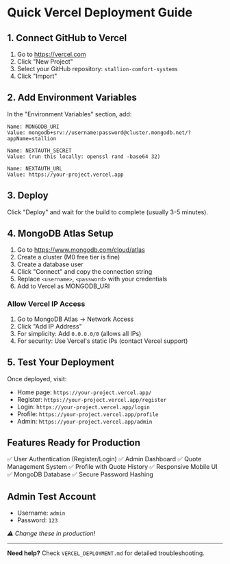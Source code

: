 # Quick Vercel Deployment Guide

## 1. Connect GitHub to Vercel

1. Go to https://vercel.com
2. Click "New Project"
3. Select your GitHub repository: `stallion-comfort-systems`
4. Click "Import"

## 2. Add Environment Variables

In the "Environment Variables" section, add:

```
Name: MONGODB_URI
Value: mongodb+srv://username:password@cluster.mongodb.net/?appName=stallion

Name: NEXTAUTH_SECRET
Value: (run this locally: openssl rand -base64 32)

Name: NEXTAUTH_URL
Value: https://your-project.vercel.app
```

## 3. Deploy

Click "Deploy" and wait for the build to complete (usually 3-5 minutes).

## 4. MongoDB Atlas Setup

1. Go to https://www.mongodb.com/cloud/atlas
2. Create a cluster (M0 free tier is fine)
3. Create a database user
4. Click "Connect" and copy the connection string
5. Replace `<username>`, `<password>` with your credentials
6. Add to Vercel as MONGODB_URI

### Allow Vercel IP Access

1. Go to MongoDB Atlas → Network Access
2. Click "Add IP Address"
3. For simplicity: Add `0.0.0.0/0` (allows all IPs)
4. For security: Use Vercel's static IPs (contact Vercel support)

## 5. Test Your Deployment

Once deployed, visit:
- Home page: `https://your-project.vercel.app/`
- Register: `https://your-project.vercel.app/register`
- Login: `https://your-project.vercel.app/login`
- Profile: `https://your-project.vercel.app/profile`
- Admin: `https://your-project.vercel.app/admin`

## Features Ready for Production

✅ User Authentication (Register/Login)
✅ Admin Dashboard
✅ Quote Management System
✅ Profile with Quote History
✅ Responsive Mobile UI
✅ MongoDB Database
✅ Secure Password Hashing

## Admin Test Account

- Username: `admin`
- Password: `123`

*⚠️ Change these in production!*

---

**Need help?** Check `VERCEL_DEPLOYMENT.md` for detailed troubleshooting.
